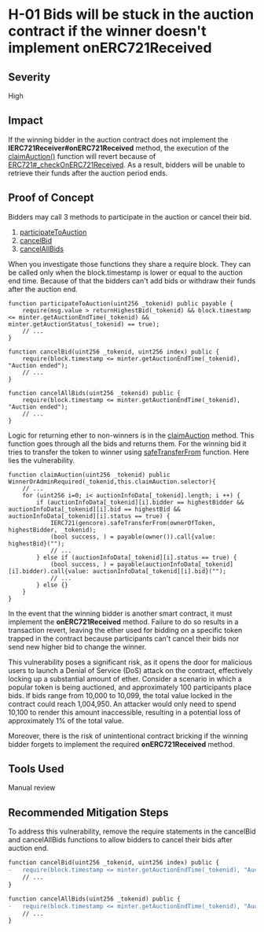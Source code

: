 # H-01 Bids will be stuck in the auction contract if the winner doesn't implement onERC721Received

## Severity

High

## Impact

If the winning bidder in the auction contract does not implement the **IERC721Receiver#onERC721Received** method, the execution of the [claimAuction()]() function will revert because of [ERC721#_checkOnERC721Received](https://github.com/code-423n4/2023-10-nextgen/blob/8b518196629faa37eae39736837b24926fd3c07c/smart-contracts/ERC721.sol#L407-L418). As a result, bidders will be unable to retrieve their funds after the auction period ends.

## Proof of Concept

Bidders may call 3 methods to participate in the auction or cancel their bid.

1. [participateToAuction](https://github.com/code-423n4/2023-10-nextgen/blob/8b518196629faa37eae39736837b24926fd3c07c/smart-contracts/AuctionDemo.sol#L57)
1. [cancelBid](https://github.com/code-423n4/2023-10-nextgen/blob/8b518196629faa37eae39736837b24926fd3c07c/smart-contracts/AuctionDemo.sol#L124)
1. [cancelAllBids](https://github.com/code-423n4/2023-10-nextgen/blob/8b518196629faa37eae39736837b24926fd3c07c/smart-contracts/AuctionDemo.sol#L134)

When you investigate those functions they share a require block. They can be called only when the block.timestamp is lower or equal to the auction end time. Because of that the bidders can't add bids or withdraw their funds after the auction end.

```solidity
function participateToAuction(uint256 _tokenid) public payable {
    require(msg.value > returnHighestBid(_tokenid) && block.timestamp <= minter.getAuctionEndTime(_tokenid) && minter.getAuctionStatus(_tokenid) == true);
    // ...
}

function cancelBid(uint256 _tokenid, uint256 index) public {
    require(block.timestamp <= minter.getAuctionEndTime(_tokenid), "Auction ended");
    // ...
}

function cancelAllBids(uint256 _tokenid) public {
    require(block.timestamp <= minter.getAuctionEndTime(_tokenid), "Auction ended");
    // ...
}
```

Logic for returning ether to non-winners is in the [claimAuction](https://github.com/code-423n4/2023-10-nextgen/blob/8b518196629faa37eae39736837b24926fd3c07c/smart-contracts/AuctionDemo.sol#L104) method. This function goes through all the bids and returns them. For the winning bid it tries to transfer the token to winner using [safeTransferFrom](https://github.com/code-423n4/2023-10-nextgen/blob/8b518196629faa37eae39736837b24926fd3c07c/smart-contracts/ERC721.sol#L161) function. Here lies the vulnerability.

```solidity
function claimAuction(uint256 _tokenid) public WinnerOrAdminRequired(_tokenid,this.claimAuction.selector){
    // ...
    for (uint256 i=0; i< auctionInfoData[_tokenid].length; i ++) {
        if (auctionInfoData[_tokenid][i].bidder == highestBidder && auctionInfoData[_tokenid][i].bid == highestBid && auctionInfoData[_tokenid][i].status == true) {
            IERC721(gencore).safeTransferFrom(ownerOfToken, highestBidder, _tokenid);
            (bool success, ) = payable(owner()).call{value: highestBid}("");
            // ...
        } else if (auctionInfoData[_tokenid][i].status == true) {
            (bool success, ) = payable(auctionInfoData[_tokenid][i].bidder).call{value: auctionInfoData[_tokenid][i].bid}("");
            // ...
        } else {}
    }
}
```

In the event that the winning bidder is another smart contract, it must implement the **onERC721Received** method. Failure to do so results in a transaction revert, leaving the ether used for bidding on a specific token trapped in the contract because participants can't cancel their bids nor send new higher bid to change the winner.

This vulnerability poses a significant risk, as it opens the door for malicious users to launch a Denial of Service (DoS) attack on the contract, effectively locking up a substantial amount of ether. Consider a scenario in which a popular token is being auctioned, and approximately 100 participants place bids. If bids range from 10,000 to 10,099, the total value locked in the contract could reach 1,004,950. An attacker would only need to spend 10,100 to render this amount inaccessible, resulting in a potential loss of approximately 1% of the total value.

Moreover, there is the risk of unintentional contract bricking if the winning bidder forgets to implement the required **onERC721Received** method.

## Tools Used

Manual review

## Recommended Mitigation Steps

To address this vulnerability, remove the require statements in the cancelBid and cancelAllBids functions to allow bidders to cancel their bids after auction end.

```diff
function cancelBid(uint256 _tokenid, uint256 index) public {
-   require(block.timestamp <= minter.getAuctionEndTime(_tokenid), "Auction ended");
    // ...
}

function cancelAllBids(uint256 _tokenid) public {
-   require(block.timestamp <= minter.getAuctionEndTime(_tokenid), "Auction ended");
    // ...
}
```
